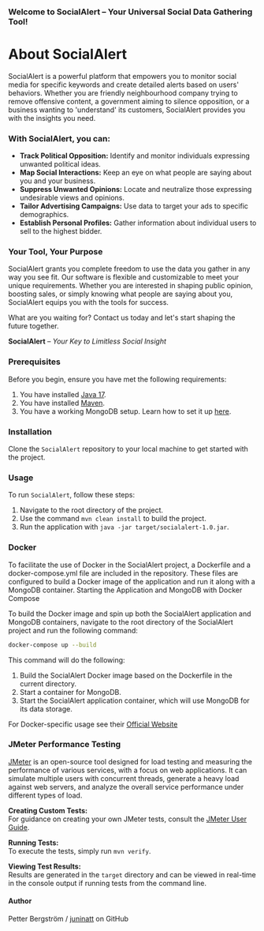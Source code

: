 ### Welcome to SocialAlert – Your Universal Social Data Gathering Tool!

# About SocialAlert

SocialAlert is a powerful platform that empowers you to monitor social media for specific keywords
and create detailed alerts based on users' behaviors. Whether you are friendly neighbourhood company trying to remove offensive content,
a government aiming to silence opposition, or a business wanting to 'understand' its customers, SocialAlert provides you with the insights you need.

### With SocialAlert, you can:

* __Track Political Opposition:__ Identify and monitor individuals expressing unwanted political ideas.
* __Map Social Interactions:__ Keep an eye on what people are saying about you and your business.
* __Suppress Unwanted Opinions:__ Locate and neutralize those expressing undesirable views and opinions.
* __Tailor Advertising Campaigns:__ Use data to target your ads to specific demographics.
* __Establish Personal Profiles:__ Gather information about individual users to sell to the highest bidder. 

### Your Tool, Your Purpose

SocialAlert grants you complete freedom to use the data you gather in any way you see fit. Our software is flexible and customizable to meet your unique requirements. 
Whether you are interested in shaping public opinion, boosting sales, or simply knowing what people are saying about you, 
SocialAlert equips you with the tools for success.

What are you waiting for? Contact us today and let's start shaping the future together.

__SocialAlert__ – _Your Key to Limitless Social Insight_



### Prerequisites

Before you begin, ensure you have met the following requirements:
1. You have installed [Java 17](https://adoptium.net/?variant=openjdk17&jvmVariant=hotspot).
2. You have installed [Maven](https://maven.apache.org/).
3. You have a working MongoDB setup. Learn how to set it up [here](https://www.mongodb.com/try/download/community).

### Installation

Clone the `SocialAlert` repository to your local machine to get started with the project.


### Usage

To run `SocialAlert`, follow these steps:

1. Navigate to the root directory of the project.
2. Use the command `mvn clean install` to build the project.
3. Run the application with `java -jar target/socialalert-1.0.jar`.



### Docker

To facilitate the use of Docker in the SocialAlert project, a Dockerfile and a docker-compose.yml file are included in the repository. 
These files are configured to build a Docker image of the application and run it along with a MongoDB container.
Starting the Application and MongoDB with Docker Compose

To build the Docker image and spin up both the SocialAlert application and MongoDB containers, navigate to the root directory of the SocialAlert project and run the following command:

```bash
docker-compose up --build
```

This command will do the following:

1.   Build the SocialAlert Docker image based on the Dockerfile in the current directory.
2.   Start a container for MongoDB.
3.   Start the SocialAlert application container, which will use MongoDB for its data storage.

For Docker-specific usage see their [Official Website](https://www.docker.com/)

### JMeter Performance Testing

[JMeter](https://jmeter.apache.org/) is an open-source tool designed for load testing and measuring the performance of various services, 
with a focus on web applications. It can simulate multiple users with concurrent threads, generate a heavy load against web servers,
and analyze the overall service performance under different types of load.

**Creating Custom Tests:**  
For guidance on creating your own JMeter tests, consult the [JMeter User Guide](jmeter-guide.md).

**Running Tests:**  
To execute the tests, simply run `mvn verify`.

**Viewing Test Results:**  
Results are generated in the `target` directory and can be viewed in real-time in the console output if running tests from the command line.

#### Author

Petter Bergström / [juninatt](https://github.com/juninatt) on GitHub




